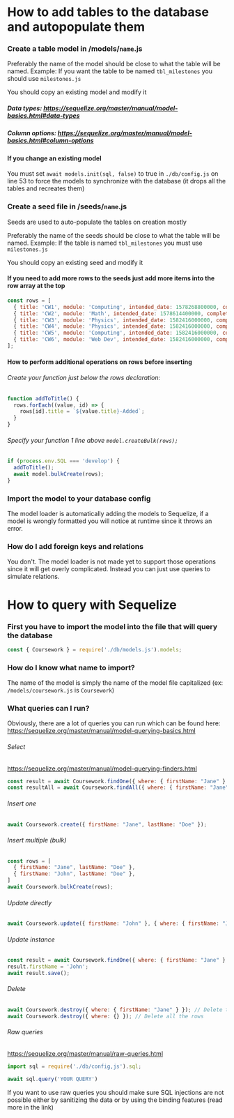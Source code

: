 # How to add tables to the database and autopopulate them

### Create a table model in /models/`name`.js

Preferably the name of the model should be close to what the table will be named.
Example: If you want the table to be named `tbl_milestones` you should use `milestones.js`

You should copy an existing model and modify it
##### Data types: https://sequelize.org/master/manual/model-basics.html#data-types
##### Column options: https://sequelize.org/master/manual/model-basics.html#column-options

#### If you change an existing model
You must set `await models.init(sql, false)` to true in `./db/config.js` on line 53 to force the models to synchronize with the database (it drops all the tables and recreates them)

### Create a seed file in /seeds/`name`.js

Seeds are used to auto-populate the tables on creation mostly

Preferably the name of the seeds should be close to what the table will be named.
Example: If the table is named `tbl_milestones` you must use `milestones.js`

You should copy an existing seed and modify it

#### If you need to add more rows to the seeds just add more items into the row array at the top
```javascript
const rows = [
  { title: 'CW1', module: 'Computing', intended_date: 1578268800000, completion_date: 1583625600000, status: 'In progress' },
  { title: 'CW2', module: 'Math', intended_date: 1578614400000, completion_date: 1585526400000, status: 'In progress' },
  { title: 'CW3', module: 'Physics', intended_date: 1582416000000, completion_date: 1585526400000, status: 'Complete' },
  { title: 'CW4', module: 'Physics', intended_date: 1582416000000, completion_date: 1585526400000, status: 'Complete' },
  { title: 'CW5', module: 'Computing', intended_date: 1582416000000, completion_date: 1585526400000, status: 'Complete' },
  { title: 'CW6', module: 'Web Dev', intended_date: 1582416000000, completion_date: 1585526400000, status: 'Complete' },
];
```

#### How to perform additional operations on rows before inserting
###### Create your function just below the rows declaration:
```javascript
function addToTitle() {
  rows.forEach((value, id) => {
    rows[id].title = `${value.title}-Added`;
  }
}
```
###### Specify your function 1 line above `model.createBulk(rows);`
```javascript
if (process.env.SQL === 'develop') {
  addToTitle();
  await model.bulkCreate(rows);
}
```

### Import the model to your database config

The model loader is automatically adding the models to Sequelize, if a model is wrongly formatted you will notice at runtime since it throws an error.

### How do I add foreign keys and relations

You don't. The model loader is not made yet to support those operations since it will get overly complicated. Instead you can just use queries to simulate relations.

# How to query with Sequelize

### First you have to import the model into the file that will query the database
```javascript
const { Coursework } = require('./db/models.js').models;
```

### How do I know what name to import?
The name of the model is simply the name of the model file capitalized (ex: `/models/coursework.js` is `Coursework`)

### What queries can I run?
Obviously, there are a lot of queries you can run which can be found here:
https://sequelize.org/master/manual/model-querying-basics.html

###### Select
https://sequelize.org/master/manual/model-querying-finders.html
```javascript
const result = await Coursework.findOne({ where: { firstName: "Jane" } }); // Returns the row itself
const resultAll = await Coursework.findAll({ where: { firstName: "Jane" } }); // Returns an array of rows
```
###### Insert one
```javascript
await Coursework.create({ firstName: "Jane", lastName: "Doe" });
```
###### Insert multiple (bulk)
```javascript
const rows = [
  { firstName: "Jane", lastName: "Doe" },
  { firstName: "John", lastName: "Doe" },
]
await Coursework.bulkCreate(rows);
```
###### Update directly
```javascript
await Coursework.update({ firstName: "John" }, { where: { firstName: "Jane" } });
```
###### Update instance
```javascript
const result = await Coursework.findOne({ where: { firstName: "Jane" } });
result.firstName = 'John';
await result.save();
```
###### Delete
```javascript
await Coursework.destroy({ where: { firstName: "Jane" } }); // Delete the row where firstName = Jane
await Coursework.destroy({ where: {} }); // Delete all the rows
```
###### Raw queries
https://sequelize.org/master/manual/raw-queries.html
```javascript
import sql = require('./db/config,js').sql;

await sql.query('YOUR QUERY') 
```
If you want to use raw queries you should make sure SQL injections are not possible either by sanitizing the data or by using the binding features (read more in the link)

